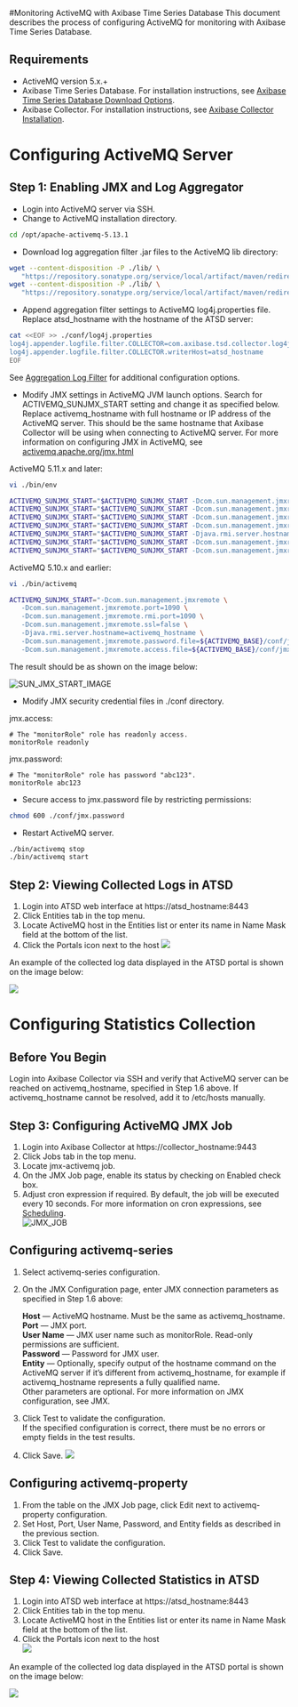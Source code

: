 #Monitoring ActiveMQ with Axibase Time Series Database
This document describes the process of configuring ActiveMQ for monitoring with Axibase Time Series Database.
## Requirements

* ActiveMQ version 5.x.+
* Axibase Time Series Database. For installation instructions, see [Axibase Time Series Database Download Options](http://axibase.com/products/axibase-time-series-database/download-atsd/).
* Axibase Collector. For installation instructions, see [Axibase Collector Installation](http://axibase.com/products/axibase-time-series-database/writing-data/collector/axibase-collector-installation/).

# Configuring ActiveMQ Server

## Step 1: Enabling JMX and Log Aggregator

* Login into ActiveMQ server via SSH.
* Change to ActiveMQ installation directory.
```sh
cd /opt/apache-activemq-5.13.1
```
*  Download log aggregation filter .jar files to the ActiveMQ lib directory:

```sh
wget --content-disposition -P ./lib/ \
   "https://repository.sonatype.org/service/local/artifact/maven/redirect?r=central-proxy&g=com.axibase&a=aggregation-log-filter&v=LATEST"
wget --content-disposition -P ./lib/ \
   "https://repository.sonatype.org/service/local/artifact/maven/redirect?r=central-proxy&g=com.axibase&a=aggregation-log-filter-log4j&v=LATEST"
```
* Append aggregation filter settings to ActiveMQ log4j.properties file. Replace atsd_hostname with the hostname of the ATSD server:
```sh
cat <<EOF >> ./conf/log4j.properties
log4j.appender.logfile.filter.COLLECTOR=com.axibase.tsd.collector.log4j.Log4jCollector
log4j.appender.logfile.filter.COLLECTOR.writerHost=atsd_hostname
EOF
```
See [Aggregation Log Filter](https://github.com/axibase/aggregation-log-filter) for additional configuration options.
* Modify JMX settings in ActiveMQ JVM launch options.
Search for ACTIVEMQ_SUNJMX_START setting and change it as specified below.
Replace activemq_hostname with full hostname or IP address of the ActiveMQ server.
This should be the same hostname that Axibase Collector will be using when connecting to ActiveMQ server.
For more information on configuring JMX in ActiveMQ, see [activemq.apache.org/jmx.html](http://activemq.apache.org/jmx.html)

ActiveMQ 5.11.x and later:
```sh
vi ./bin/env
```
```sh
ACTIVEMQ_SUNJMX_START="$ACTIVEMQ_SUNJMX_START -Dcom.sun.management.jmxremote"
ACTIVEMQ_SUNJMX_START="$ACTIVEMQ_SUNJMX_START -Dcom.sun.management.jmxremote.port=1090"
ACTIVEMQ_SUNJMX_START="$ACTIVEMQ_SUNJMX_START -Dcom.sun.management.jmxremote.rmi.port=1090"
ACTIVEMQ_SUNJMX_START="$ACTIVEMQ_SUNJMX_START -Dcom.sun.management.jmxremote.ssl=false"
ACTIVEMQ_SUNJMX_START="$ACTIVEMQ_SUNJMX_START -Djava.rmi.server.hostname=activemq_hostname"
ACTIVEMQ_SUNJMX_START="$ACTIVEMQ_SUNJMX_START -Dcom.sun.management.jmxremote.password.file=${ACTIVEMQ_CONF}/jmx.password"
ACTIVEMQ_SUNJMX_START="$ACTIVEMQ_SUNJMX_START -Dcom.sun.management.jmxremote.access.file=${ACTIVEMQ_CONF}/jmx.access"
```
ActiveMQ 5.10.x and earlier:
```sh
vi ./bin/activemq
```
```sh
ACTIVEMQ_SUNJMX_START="-Dcom.sun.management.jmxremote \
   -Dcom.sun.management.jmxremote.port=1090 \
   -Dcom.sun.management.jmxremote.rmi.port=1090 \
   -Dcom.sun.management.jmxremote.ssl=false \
   -Djava.rmi.server.hostname=activemq_hostname \
   -Dcom.sun.management.jmxremote.password.file=${ACTIVEMQ_BASE}/conf/jmx.password \
   -Dcom.sun.management.jmxremote.access.file=${ACTIVEMQ_BASE}/conf/jmx.access"
```
The result should be as shown on the image below:

![SUN_JMX_START_IMAGE](https://axibase.com/wp-content/uploads/2016/03/very_new_screen.png)
* Modify JMX security credential files in ./conf directory.

jmx.access:
```
# The "monitorRole" role has readonly access.
monitorRole readonly
```
jmx.password:
```
# The "monitorRole" role has password "abc123".
monitorRole abc123
```

* Secure access to jmx.password file by restricting permissions: 
```sh
chmod 600 ./conf/jmx.password
```

* Restart ActiveMQ server.
```sh
./bin/activemq stop
./bin/activemq start
```

## Step 2: Viewing Collected Logs in ATSD

1. Login into ATSD web interface at https://atsd_hostname:8443
1. Click Entities tab in the top menu.
1. Locate ActiveMQ host in the Entities list or enter its name in Name Mask field at the bottom of the list.
1. Click the Portals icon next to the host
![](https://axibase.com/wp-content/uploads/2016/03/enitites_list_full.png)

An example of the collected log data displayed in the ATSD portal is shown on the image below:

![](https://axibase.com/wp-content/uploads/2016/03/logging_portal_example.png)

# Configuring Statistics Collection

## Before You Begin

Login into Axibase Collector via SSH and verify that ActiveMQ server can be reached on activemq_hostname, specified in Step 1.6 above.
If activemq_hostname cannot be resolved, add it to /etc/hosts manually.



## Step 3: Configuring ActiveMQ JMX Job

1. Login into Axibase Collector at https://collector_hostname:9443
1. Click Jobs tab in the top menu.
1. Locate jmx-activemq job.
1. On the JMX Job page, enable its status by checking on Enabled check box.
1. Adjust cron expression if required. By default, the job will be executed every 10 seconds. For more information on cron expressions, see [Scheduling](http://axibase.com/products/axibase-time-series-database/writing-data/collector/set_schedule/).  
![JMX_JOB](https://axibase.com/wp-content/uploads/2016/03/jmx_job_to_configuration.png)

## Configuring activemq-series

1. Select activemq-series configuration.
1. On the JMX Configuration page, enter JMX connection parameters as specified in Step 1.6 above:

   **Host** — ActiveMQ hostname. Must be the same as activemq_hostname.  
   **Port** — JMX port.  
   **User Name** — JMX user name such as monitorRole. Read-only permissions are sufficient.  
   **Password** — Password for JMX user.  
   **Entity** — Optionally, specify output of the hostname command on the ActiveMQ server if it’s different from activemq_hostname, for example if activemq_hostname represents a fully qualified name.  
Other parameters are optional. For more information on JMX configuration, see JMX.   

1. Click Test to validate the configuration.  
If the specified configuration is correct, there must be no errors or empty fields in the test results.
1. Click Save.
    ![](https://axibase.com/wp-content/uploads/2016/03/series_config_85.png)

## Configuring activemq-property

1. From the table on the JMX Job page, click Edit next to activemq-property configuration.
1. Set Host, Port, User Name, Password, and Entity fields as described in the previous section.
1. Click Test to validate the configuration.
1. Click Save.

## Step 4: Viewing Collected Statistics in ATSD


1. Login into ATSD web interface at https://atsd_hostname:8443
1. Click Entities tab in the top menu.
1. Locate ActiveMQ host in the Entities list or enter its name in Name Mask field at the bottom of the list.
1. Click the Portals icon next to the host  
![](https://axibase.com/wp-content/uploads/2016/03/enitites_list_full-450x132.png)

An example of the collected log data displayed in the ATSD portal is shown on the image below:

![](https://axibase.com/wp-content/uploads/2016/03/log_portal_example.png)
